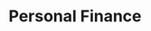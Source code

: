 ---
layout: category
category: personal-finance
title: Personal Finance
description: Stay up-to-date on the latest trends and best practices in personal finance with Smart Money's tips and resources. Our experts provide valuable insights on budgeting, saving, investing, and more. Whether you're just starting out or looking to improve your financial situation, Smart Money has the tools you need to succeed.
permalink: /personal-finance/
---